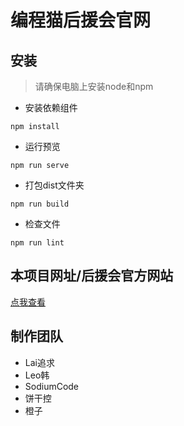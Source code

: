 # 编程猫后援会官网

## 安装

> 请确保电脑上安装node和npm

* 安装依赖组件
```
npm install
```

* 运行预览
```
npm run serve
```

* 打包dist文件夹
```
npm run build
```

* 检查文件
```
npm run lint
```

## 本项目网址/后援会官方网站
[点我查看](http://www.codemaohyh.cn)

## 制作团队
* Lai追求
* Leo韩 
* SodiumCode
* 饼干控
* 橙子

